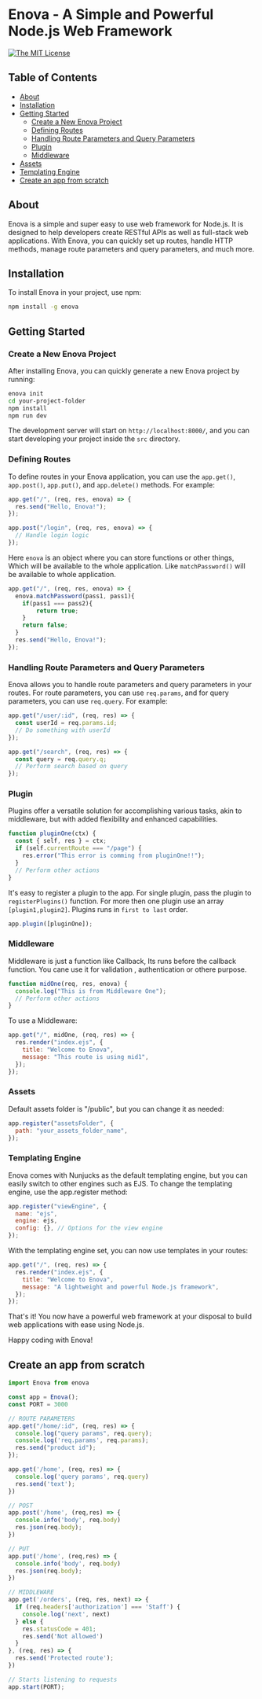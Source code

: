 # Enova - A Simple and Powerful Node.js Web Framework

[![The MIT License](https://img.shields.io/badge/license-MIT-orange.svg?color=blue&style=flat-square)](http://opensource.org/licenses/MIT)

## Table of Contents

- [About](#about)
- [Installation](#installation)
- [Getting Started](#getting-started)
  - [Create a New Enova Project](#create-a-new-enova-project)
  - [Defining Routes](#defining-routes)
  - [Handling Route Parameters and Query Parameters](#handling-route-parameters-and-query-parameters)
  - [Plugin](#plugin)
  - [Middleware](#middleware)
- [Assets](#assets)
- [Templating Engine](#templating-engine)
- [Create an app from scratch](reate-an-app-from-scratch)

## About

Enova is a simple and super easy to use web framework for Node.js. It is designed to help developers create RESTful APIs as well as full-stack web applications. With Enova, you can quickly set up routes, handle HTTP methods, manage route parameters and query parameters, and much more.

## Installation

To install Enova in your project, use npm:

```bash
npm install -g enova
```

## Getting Started

### Create a New Enova Project

After installing Enova, you can quickly generate a new Enova project by running:

```bash
enova init
cd your-project-folder
npm install
npm run dev
```

The development server will start on `http://localhost:8000/`, and you can start developing your project inside the `src` directory.

### Defining Routes

To define routes in your Enova application, you can use the `app.get()`, `app.post()`, `app.put()`, and `app.delete()` methods. For example:

```javascript
app.get("/", (req, res, enova) => {
  res.send("Hello, Enova!");
});

app.post("/login", (req, res, enova) => {
  // Handle login logic
});
```

Here `enova` is an object where you can store functions or other things, Which will be available to the whole application.
Like `matchPassword()` will be available to whole application.

```javascript
app.get("/", (req, res, enova) => {
  enova.matchPassword(pass1, pass1){
    if(pass1 === pass2){
        return true;
    }
    return false;
  }
  res.send("Hello, Enova!");
});


```

### Handling Route Parameters and Query Parameters

Enova allows you to handle route parameters and query parameters in your routes. For route parameters, you can use `req.params`, and for query parameters, you can use `req.query`. For example:

```javascript
app.get("/user/:id", (req, res) => {
  const userId = req.params.id;
  // Do something with userId
});

app.get("/search", (req, res) => {
  const query = req.query.q;
  // Perform search based on query
});
```

### Plugin

Plugins offer a versatile solution for accomplishing various tasks, akin to middleware, but with added flexibility and enhanced capabilities.

```javascript
function pluginOne(ctx) {
  const { self, res } = ctx;
  if (self.currentRoute === "/page") {
    res.error("This error is comming from pluginOne!!");
  }
  // Perform other actions
}
```

It's easy to register a plugin to the app. For single plugin, pass the plugin to `registerPlugins()` function.
For more then one plugin use an array `[plugin1,plugin2]`. Plugins runs in `first to last` order.

```javascript
app.plugin([pluginOne]);
```

### Middleware

Middleware is just a function like Callback, Its runs before the callback function. You cane use it for validation , authentication or othere purpose.

```javascript
function midOne(req, res, enova) {
  console.log("This is from Middleware One");
  // Perform other actions
}
```

To use a Middleware:

```javascript
app.get("/", midOne, (req, res) => {
  res.render("index.ejs", {
    title: "Welcome to Enova",
    message: "This route is using mid1",
  });
});

```

### Assets

Default assets folder is "/public", but you can change it as needed:

```javascript
app.register("assetsFolder", {
  path: "your_assets_folder_name",
});
```

### Templating Engine

Enova comes with Nunjucks as the default templating engine, but you can easily switch to other engines such as EJS. To change the templating engine, use the app.register method:

```javascript
app.register("viewEngine", {
  name: "ejs",
  engine: ejs,
  config: {}, // Options for the view engine
});
```

With the templating engine set, you can now use templates in your routes:

```javascript
app.get("/", (req, res) => {
  res.render("index.ejs", {
    title: "Welcome to Enova",
    message: "A lightweight and powerful Node.js framework",
  });
});
```

That's it! You now have a powerful web framework at your disposal to build web applications with ease using Node.js.

Happy coding with Enova!

## Create an app from scratch

```javascript
import Enova from enova

const app = Enova();
const PORT = 3000

// ROUTE PARAMETERS
app.get("/home/:id", (req, res) => {
  console.log("query params", req.query);
  console.log('req.params', req.params);
  res.send("product id");
});

app.get('/home', (req, res) => {
  console.log('query params', req.query)
  res.send('text');
})

// POST
app.post('/home', (req,res) => {
  console.info('body', req.body)
  res.json(req.body);
})

// PUT
app.put('/home', (req,res) => {
  console.info('body', req.body)
  res.json(req.body);
})

// MIDDLEWARE
app.get('/orders', (req, res, next) => {
  if (req.headers['authorization'] === 'Staff') {
    console.log('next', next)
  } else {
    res.statusCode = 401;
    res.send('Not allowed')
  }
}, (req, res) => {
  res.send('Protected route');
})

// Starts listening to requests
app.start(PORT);

```
